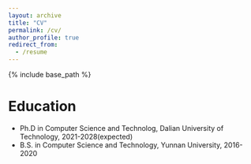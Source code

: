 ```yaml
---
layout: archive
title: "CV"
permalink: /cv/
author_profile: true
redirect_from:
  - /resume
---
```


{% include base_path %}

Education
======
* Ph.D in Computer Science and Technolog, Dalian University of Technology, 2021-2028(expected)
* B.S. in Computer Science and Technology, Yunnan University, 2016-2020
